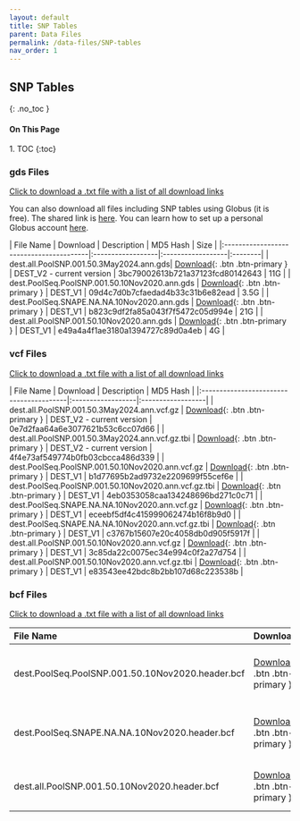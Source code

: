 ```yaml
---
layout: default
title: SNP Tables
parent: Data Files
permalink: /data-files/SNP-tables
nav_order: 1
---
```

<!-- MD5 hashes copied and pasted manually from MD5_bcf.txt, MD5_gds.txt, and MD5_vcf.txt -->
## SNP Tables
{: .no_toc }

<h4>On This Page</h4>
1. TOC
{:toc}
<br>

### gds Files
<a href="/assets/gds.txt" download> Click to download a .txt file with a list of all download links</a></br>

You can also download all files including SNP tables using Globus (it is free). The shared link is <a href="https://app.globus.org/file-manager?origin_id=101f00e8-a4f3-4a48-ba85-1d4174e15772&origin_path=%2F">here</a>. You can learn how to set up a personal Globus account <a href="https://www.rc.virginia.edu/userinfo/globus/">here</a>.

| File Name                                    | Download       | Description   | MD5 Hash   | Size   |
|:----------------------------------------|:------------------|:------------------|:--------|
| dest.all.PoolSNP.001.50.3May2024.ann.gds| [Download](http://berglandlab.uvadcos.io/gds/dest.all.PoolSNP.001.50.3May2024.ann.gds){: .btn .btn-primary }     | DEST_V2 - current version | 3bc79002613b721a37123fcd80142643 | 11G  |
| dest.PoolSeq.PoolSNP.001.50.10Nov2020.ann.gds              | [Download](http://berglandlab.uvadcos.io/gds/dest.PoolSeq.PoolSNP.001.50.10Nov2020.ann.gds){: .btn .btn-primary }     | DEST_V1 | 09d4c7d0b7cfaedad4b33c31b6e82ead | 3.5G  |
| dest.PoolSeq.SNAPE.NA.NA.10Nov2020.ann.gds | [Download](http://berglandlab.uvadcos.io/gds/dest.PoolSeq.SNAPE.NA.NA.10Nov2020.ann.gds){: .btn .btn-primary }    | DEST_V1 | b823c9df2fa85a043f7f5472c05d994e | 21G  |
| dest.all.PoolSNP.001.50.10Nov2020.ann.gds            | [Download](http://berglandlab.uvadcos.io/gds/dest.all.PoolSNP.001.50.10Nov2020.ann.gds){: .btn .btn-primary }        | DEST_V1 | e49a4a4f1ae3180a1394727c89d0a4eb | 4G  |

### vcf Files
<a href="/assets/vcf.txt" download> Click to download a .txt file with a list of all download links</a>

| File Name                                    | Download       | Description   | MD5 Hash   |
|:----------------------------------------|:------------------|:------------------|
| dest.all.PoolSNP.001.50.3May2024.ann.vcf.gz | [Download](http://berglandlab.uvadcos.io/vcf/dest.all.PoolSNP.001.50.3May2024.ann.vcf.gz){: .btn .btn-primary }  | DEST_V2 - current version | 0e7d2faa64a6e3077621b53c6cc07d66  |
| dest.all.PoolSNP.001.50.3May2024.ann.vcf.gz.tbi | [Download](http://berglandlab.uvadcos.io/vcf/dest.all.PoolSNP.001.50.3May2024.ann.vcf.gz.tbi){: .btn .btn-primary }  | DEST_V2 - current version | 4f4e73af549774b0fb03cbcca486d339  |
| dest.PoolSeq.PoolSNP.001.50.10Nov2020.ann.vcf.gz | [Download](http://berglandlab.uvadcos.io/vcf/dest.PoolSeq.PoolSNP.001.50.10Nov2020.ann.vcf.gz){: .btn .btn-primary }  | DEST_V1 | b1d77695b2ad9732e2209699f55cef6e  |
| dest.PoolSeq.PoolSNP.001.50.10Nov2020.ann.vcf.gz.tbi   | [Download](http://berglandlab.uvadcos.io/vcf/dest.PoolSeq.PoolSNP.001.50.10Nov2020.ann.vcf.gz.tbi){: .btn .btn-primary }  | DEST_V1 | 4eb0353058caa134248696bd271c0c71  |
| dest.PoolSeq.SNAPE.NA.NA.10Nov2020.ann.vcf.gz   | [Download](http://berglandlab.uvadcos.io/vcf/dest.PoolSeq.SNAPE.NA.NA.10Nov2020.ann.vcf.gz){: .btn .btn-primary }  | DEST_V1 | eceebf5df4c415999062474b16f8b9d0  |
| dest.PoolSeq.SNAPE.NA.NA.10Nov2020.ann.vcf.gz.tbi   | [Download](http://berglandlab.uvadcos.io/vcf/dest.PoolSeq.SNAPE.NA.NA.10Nov2020.ann.vcf.gz.tbi){: .btn .btn-primary }  | DEST_V1 | c3767b15607e20c4058db0d905f5917f  |
| dest.all.PoolSNP.001.50.10Nov2020.ann.vcf.gz   | [Download](http://berglandlab.uvadcos.io/vcf/dest.all.PoolSNP.001.50.10Nov2020.ann.vcf.gz){: .btn .btn-primary }  | DEST_V1 | 3c85da22c0075ec34e994c0f2a27d754  |
| dest.all.PoolSNP.001.50.10Nov2020.ann.vcf.gz.tbi   | [Download](http://berglandlab.uvadcos.io/vcf/dest.all.PoolSNP.001.50.10Nov2020.ann.vcf.gz.tbi){: .btn .btn-primary }  | DEST_V1 | e83543ee42bdc8b2bb107d68c223538b  |


### bcf Files
<a href="/assets/bcf.txt" download> Click to download a .txt file with a list of all download links</a>

| File Name                                    | Download       | Description   | MD5 Hash |
|:----------------------------------------|:------------------|:------------------|:-------------|
| dest.PoolSeq.PoolSNP.001.50.10Nov2020.header.bcf               | [Download](http://berglandlab.uvadcos.io/bcf/dest.PoolSeq.PoolSNP.001.50.10Nov2020.header.bcf){: .btn .btn-primary }     | DEST_V1: PoolSeq samples using PoolSNP | 07bc5fec3c244ed10b512e51d0a86b4c |
| dest.PoolSeq.SNAPE.NA.NA.10Nov2020.header.bcf | [Download](http://berglandlab.uvadcos.io/bcf/dest.PoolSeq.SNAPE.NA.NA.10Nov2020.header.bcf){: .btn .btn-primary }    | DEST_V1: PoolSeq samples using SNAPE | 8cc32fbccdb952b68b9d4a941992510b |
| dest.all.PoolSNP.001.50.10Nov2020.header.bcf            | [Download](http://berglandlab.uvadcos.io/bcf/dest.all.PoolSNP.001.50.10Nov2020.header.bcf){: .btn .btn-primary }        | DEST_V1: All samples using PoolSNP | 2ab95be6888af37d718b8b458f5213b8 |
